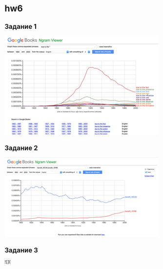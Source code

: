 # hw6
## Задание 1 
![](https://github.com/maryezhova/hw6/blob/master/screenshot1.png)
## Задание 2
![](https://github.com/maryezhova/hw6/blob/master/screenshot2.png)
## Задание 3
![](
